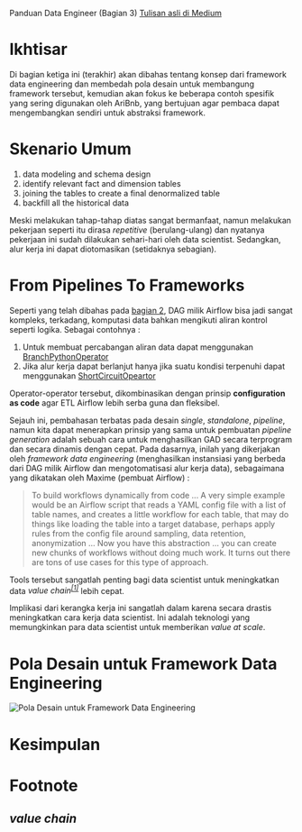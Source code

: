 Panduan Data Engineer (Bagian 3)
[Tulisan asli di Medium](https://medium.com/@rchang/a-beginners-guide-to-data-engineering-the-series-finale-2cc92ff14b0)

# Ikhtisar
Di bagian ketiga ini (terakhir) akan dibahas tentang konsep dari framework data engineering
dan membedah pola desain untuk membangung framework tersebut, kemudian akan fokus ke
beberapa contoh spesifik yang sering digunakan oleh AriBnb, yang bertujuan agar pembaca
dapat mengembangkan sendiri untuk abstraksi framework.

# Skenario Umum
1. data modeling and schema design
2. identify relevant fact and dimension tables
3. joining the tables to create a final denormalized table
4. backfill all the historical data

Meski melakukan tahap-tahap diatas sangat bermanfaat, namun melakukan pekerjaan
seperti itu dirasa _repetitive_ (berulang-ulang) dan nyatanya pekerjaan ini
sudah dilakukan sehari-hari oleh data scientist. Sedangkan, alur kerja ini dapat
diotomasikan (setidaknya sebagian).

# From Pipelines To Frameworks
Seperti yang telah dibahas pada [bagian 2](../minggu-04/teori/README.md),
DAG milik Airflow bisa jadi sangat kompleks, terkadang, komputasi data bahkan
mengikuti aliran kontrol seperti logika. Sebagai contohnya :
1. Untuk membuat percabangan aliran data dapat menggunakan
[BranchPythonOperator](https://airflow.incubator.apache.org/concepts.html#branching)
2. Jika alur kerja dapat berlanjut hanya jika suatu kondisi terpenuhi dapat menggunakan
[ShortCircuitOpeartor](https://github.com/apache/incubator-airflow/blob/master/airflow/example_dags/example_short_circuit_operator.py#L34-L35)

Operator-operator tersebut, dikombinasikan dengan prinsip **configuration as code**
agar ETL Airflow lebih serba guna dan fleksibel.

Sejauh ini, pembahasan terbatas pada desain _single_, _standalone_, _pipeline_, namun
kita dapat menerapkan prinsip yang sama untuk pembuatan _pipeline generation_ adalah
sebuah cara untuk menghasilkan GAD secara terprogram dan secara dinamis dengan cepat.
Pada dasarnya, inilah yang dikerjakan oleh *framework data engineering* (menghasilkan
instansiasi yang berbeda dari DAG milik Airflow dan mengotomatisasi alur kerja data), sebagaimana
yang dikatakan oleh Maxime (pembuat Airflow) :

> To build workflows dynamically from code ... A very simple example would
be an Airflow script that reads a YAML config file with a list of table names,
and creates a little workflow for each table, that may do things like loading
the table into a target database, perhaps apply rules from the config file
around sampling, data retention, anonymization … Now you have this
abstraction … you can create new chunks of workflows without doing much work.
It turns out there are tons of use cases for this type of approach.

Tools tersebut sangatlah penting bagi data scientist untuk meningkatkan data
_value chain<sup>[[1]](#value-chain)</sup>_ lebih cepat.

Implikasi dari kerangka kerja ini sangatlah dalam karena secara drastis
meningkatkan cara kerja data scientist. Ini adalah teknologi yang memungkinkan
para data scientist untuk memberikan _value at scale_.

# Pola Desain untuk Framework Data Engineering
![Pola Desain untuk Framework Data Engineering](https://cdn-images-1.medium.com/max/1000/1*iDfX-IBcwGu8R0PbiXw-Bg.png)

# Kesimpulan

# Footnote
## _value chain_
